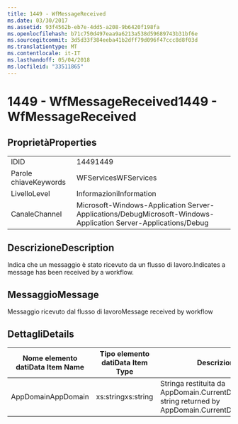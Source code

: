 ```yaml
---
title: 1449 - WfMessageReceived
ms.date: 03/30/2017
ms.assetid: 93f4562b-eb7e-4dd5-a208-9b6420f198fa
ms.openlocfilehash: b71c750d497eaa9a6213a538d59689743b31bf6e
ms.sourcegitcommit: 3d5d33f384eeba41b2dff79d096f47ccc8d8f03d
ms.translationtype: MT
ms.contentlocale: it-IT
ms.lasthandoff: 05/04/2018
ms.locfileid: "33511865"
---
```

# <a name="1449---wfmessagereceived"></a><span data-ttu-id="5f89f-102">1449 - WfMessageReceived</span><span class="sxs-lookup"><span data-stu-id="5f89f-102">1449 - WfMessageReceived</span></span>
## <a name="properties"></a><span data-ttu-id="5f89f-103">Proprietà</span><span class="sxs-lookup"><span data-stu-id="5f89f-103">Properties</span></span>  
  
|||  
|-|-|  
|<span data-ttu-id="5f89f-104">ID</span><span class="sxs-lookup"><span data-stu-id="5f89f-104">ID</span></span>|<span data-ttu-id="5f89f-105">1449</span><span class="sxs-lookup"><span data-stu-id="5f89f-105">1449</span></span>|  
|<span data-ttu-id="5f89f-106">Parole chiave</span><span class="sxs-lookup"><span data-stu-id="5f89f-106">Keywords</span></span>|<span data-ttu-id="5f89f-107">WFServices</span><span class="sxs-lookup"><span data-stu-id="5f89f-107">WFServices</span></span>|  
|<span data-ttu-id="5f89f-108">Livello</span><span class="sxs-lookup"><span data-stu-id="5f89f-108">Level</span></span>|<span data-ttu-id="5f89f-109">Informazioni</span><span class="sxs-lookup"><span data-stu-id="5f89f-109">Information</span></span>|  
|<span data-ttu-id="5f89f-110">Canale</span><span class="sxs-lookup"><span data-stu-id="5f89f-110">Channel</span></span>|<span data-ttu-id="5f89f-111">Microsoft-Windows-Application Server-Applications/Debug</span><span class="sxs-lookup"><span data-stu-id="5f89f-111">Microsoft-Windows-Application Server-Applications/Debug</span></span>|  
  
## <a name="description"></a><span data-ttu-id="5f89f-112">Descrizione</span><span class="sxs-lookup"><span data-stu-id="5f89f-112">Description</span></span>  
 <span data-ttu-id="5f89f-113">Indica che un messaggio è stato ricevuto da un flusso di lavoro.</span><span class="sxs-lookup"><span data-stu-id="5f89f-113">Indicates a message has been received by a workflow.</span></span>  
  
## <a name="message"></a><span data-ttu-id="5f89f-114">Messaggio</span><span class="sxs-lookup"><span data-stu-id="5f89f-114">Message</span></span>  
 <span data-ttu-id="5f89f-115">Messaggio ricevuto dal flusso di lavoro</span><span class="sxs-lookup"><span data-stu-id="5f89f-115">Message received by workflow</span></span>  
  
## <a name="details"></a><span data-ttu-id="5f89f-116">Dettagli</span><span class="sxs-lookup"><span data-stu-id="5f89f-116">Details</span></span>  
  
|<span data-ttu-id="5f89f-117">Nome elemento dati</span><span class="sxs-lookup"><span data-stu-id="5f89f-117">Data Item Name</span></span>|<span data-ttu-id="5f89f-118">Tipo elemento dati</span><span class="sxs-lookup"><span data-stu-id="5f89f-118">Data Item Type</span></span>|<span data-ttu-id="5f89f-119">Descrizione</span><span class="sxs-lookup"><span data-stu-id="5f89f-119">Description</span></span>|  
|--------------------|--------------------|-----------------|  
|<span data-ttu-id="5f89f-120">AppDomain</span><span class="sxs-lookup"><span data-stu-id="5f89f-120">AppDomain</span></span>|<span data-ttu-id="5f89f-121">xs:string</span><span class="sxs-lookup"><span data-stu-id="5f89f-121">xs:string</span></span>|<span data-ttu-id="5f89f-122">Stringa restituita da AppDomain.CurrentDomain.FriendlyName.</span><span class="sxs-lookup"><span data-stu-id="5f89f-122">The string returned by AppDomain.CurrentDomain.FriendlyName.</span></span>|
